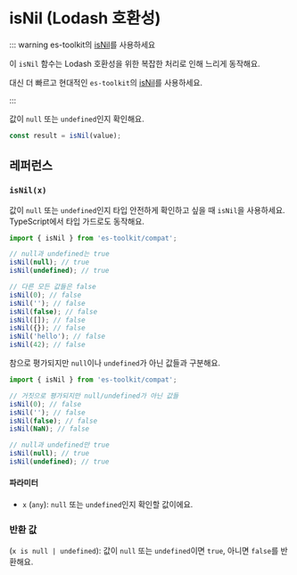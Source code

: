 # isNil (Lodash 호환성)

::: warning es-toolkit의 [isNil](../../predicate/isNil.md)를 사용하세요

이 `isNil` 함수는 Lodash 호환성을 위한 복잡한 처리로 인해 느리게 동작해요.

대신 더 빠르고 현대적인 `es-toolkit`의 [isNil](../../predicate/isNil.md)를 사용하세요.

:::

값이 `null` 또는 `undefined`인지 확인해요.

```typescript
const result = isNil(value);
```

## 레퍼런스

### `isNil(x)`

값이 `null` 또는 `undefined`인지 타입 안전하게 확인하고 싶을 때 `isNil`을 사용하세요. TypeScript에서 타입 가드로도 동작해요.

```typescript
import { isNil } from 'es-toolkit/compat';

// null과 undefined는 true
isNil(null); // true
isNil(undefined); // true

// 다른 모든 값들은 false
isNil(0); // false
isNil(''); // false
isNil(false); // false
isNil([]); // false
isNil({}); // false
isNil('hello'); // false
isNil(42); // false
```

참으로 평가되지만 `null`이나 `undefined`가 아닌 값들과 구분해요.

```typescript
import { isNil } from 'es-toolkit/compat';

// 거짓으로 평가되지만 null/undefined가 아닌 값들
isNil(0); // false
isNil(''); // false
isNil(false); // false
isNil(NaN); // false

// null과 undefined만 true
isNil(null); // true
isNil(undefined); // true
```

#### 파라미터

- `x` (`any`): `null` 또는 `undefined`인지 확인할 값이에요.

### 반환 값

(`x is null | undefined`): 값이 `null` 또는 `undefined`이면 `true`, 아니면 `false`를 반환해요.
